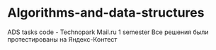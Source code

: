 # Algorithms-and-data-structures
ADS tasks code - Technopark Mail.ru 1 semester
Все решения были протестированы на Яндекс-Контест
